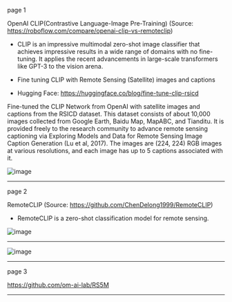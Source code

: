 page 1

OpenAI CLIP(Contrastive Language-Image Pre-Training) (Source: https://roboflow.com/compare/openai-clip-vs-remoteclip)

* CLIP is an impressive multimodal zero-shot image classifier that achieves impressive results in a wide range of domains with no fine-tuning. It applies the recent advancements in large-scale transformers like GPT-3 to the vision arena.

* Fine tuning CLIP with Remote Sensing (Satellite) images and captions

* Hugging Face: https://huggingface.co/blog/fine-tune-clip-rsicd

Fine-tuned the CLIP Network from OpenAI with satellite images and captions from the RSICD dataset. This dataset consists of about 10,000 images collected from Google Earth, Baidu Map, MapABC, and Tianditu. It is provided freely to the research community to advance remote sensing captioning via Exploring Models and Data for Remote Sensing Image Caption Generation (Lu et al, 2017). The images are (224, 224) RGB images at various resolutions, and each image has up to 5 captions associated with it.

![image](https://github.com/user-attachments/assets/c4e9b7f0-9fd6-4c09-a2d3-a98422e2bafe)

---
page 2

RemoteCLIP (Source: https://github.com/ChenDelong1999/RemoteCLIP)

* RemoteCLIP is a zero-shot classification model for remote sensing.

![image](https://github.com/user-attachments/assets/a7ba0b50-88ab-41c6-a591-07a5511ccf76)
 
---

![image](https://github.com/user-attachments/assets/45b92316-0129-4383-8802-f5b32ab2ad14)

---
page 3

https://github.com/om-ai-lab/RS5M

---

